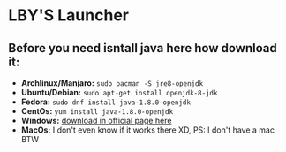 # LBY'S Launcher

## Before you need isntall java here how download it:

- **Archlinux/Manjaro:** ``sudo pacman -S jre8-openjdk``
- **Ubuntu/Debian:**  ``sudo apt-get install openjdk-8-jdk``
- **Fedora:** ``sudo dnf install java-1.8.0-openjdk ``
- **CentOs:** ``yum install java-1.8.0-openjdk``
- **Windows:** [download in official page here](https://www.java.com/en/download/)
- **MacOs:** I don't even know if it works there XD, PS: I don't have a mac BTW


